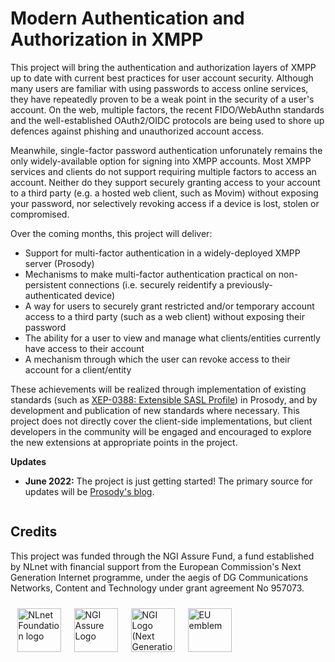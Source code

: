 # Modern Authentication and Authorization in XMPP

This project will bring the authentication and authorization layers of XMPP
up to date with current best practices for user account security. Although
many users are familiar with using passwords to access online services, they
have repeatedly proven to be a weak point in the security of a user's account.
On the web, multiple factors, the recent FIDO/WebAuthn standards and the
well-established OAuth2/OIDC protocols are being used to shore up defences
against phishing and unauthorized account access.

Meanwhile, single-factor password authentication unforunately remains the only
widely-available option for signing into XMPP accounts. Most XMPP services and
clients do not support requiring multiple factors to access an account.
Neither do they support securely granting access to your account to a third
party (e.g. a hosted web client, such as Movim) without exposing your
password, nor selectively revoking access if a device is lost, stolen or
compromised.

Over the coming months, this project will deliver:

- Support for multi-factor authentication in a widely-deployed XMPP server (Prosody)
- Mechanisms to make multi-factor authentication practical on non-persistent connections (i.e. securely reidentify a previously-authenticated device)
- A way for users to securely grant restricted and/or temporary account access to a third party (such as a web client) without exposing their password
- The ability for a user to view and manage what clients/entities currently have access to their account
- A mechanism through which the user can revoke access to their account for a client/entity

These achievements will be realized through implementation of existing standards
(such as [XEP-0388: Extensible SASL Profile](https://xmpp.org/extensions/xep-0388.html))
in Prosody, and by development and publication of new standards where
necessary. This project does not directly cover the client-side
implementations, but client developers in the community will be engaged and
encouraged to explore the new extensions at appropriate points in the project.

**Updates**

- **June 2022:** The project is just getting started! The primary source for updates will be [Prosody's blog](https://blog.prosody.im/).

<div style="display:flex; flex-direction: column;">
  <div>
    <h2>Credits</h2>
    <p>This project was funded through the NGI Assure Fund, a fund established
       by NLnet with financial support from the European Commission's Next
       Generation Internet programme, under the aegis of DG Communications
       Networks, Content and Technology under grant agreement No 957073.
    </p>
  </div>
  <div style="display:flex; flex-direction:row;">
    <a href="https://nlnet.nl/"><img src="/img/NLnet-foundation-logo.svg" alt="NLnet Foundation logo" style="border:none; height:5em;padding: 0.75em;"></a>
    <a href="https://nlnet.nl/assure/"><img src="/img/NGIAssure_tag.svg" alt="NGI Assure Logo" style="border:none;height: 5em;padding:0.75em;"></a>
    <a href="https://www.ngi.eu/"><img src="/img/Logo-NGI_Explicit-with-baseline-rgb.png" alt="NGI Logo (Next Generation Internet: Internet of Humans)" style="border:none;height: 5em; padding: 0.75em;"></a>
    <a href="https://europa.eu/"><img src="/img/EU%20emblem.jpg" alt="EU emblem" style="border:none;height:5em; padding: 0.75em;"></a>
  </div>
</div>
